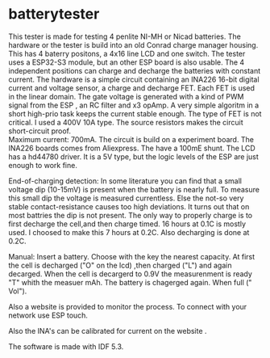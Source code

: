batterytester
====================

This tester is made for testing 4 penlite NI-MH or Nicad batteries.
The hardware or the tester is build into an old Conrad charge manager housing. This has 4 baterry positons, a 4x16 line LCD and one switch.
The tester uses a ESP32-S3 module, but an other ESP board is also usable.
The 4 independent positions can charge and decharge the batteries with constant current. 
The hardware is a simple circuit containing an INA226 16-bit digital current and voltage sensor, a charge and decharge FET.
Each FET is used in the linear domain. The gate voltage is generated with a kind of PWM signal from the ESP , an RC filter and x3 opAmp.
A very simple algoritm in a short high-prio task keeps the current stable enough. The type of FET is not critical. I used a 400V 10A type. 
The source resistors makes the circuit short-circuit proof.  
Maximum current: 700mA. 
The circuit is build on a experiment board. The INA226 boards comes from Aliexpress. The have a 100mE shunt.
The LCD has a hd44780 driver. It is a 5V type, but the logic levels of the ESP are just enough to work fine. 

End-of-charging detection: In some literature you can find that a small voltage dip (10-15mV) is present when the battery is nearly full.
To measure this small dip the voltage is measured currentless. Else the not-so very stable contact-resistance causes too high deviations. 
It turns out that on most battries the dip is not present. The only way to properly charge is to first decharge the cell,and then charge timed.
16 hours at 0.1C is mostly used. I choosed to make this 7 hours at 0.2C. Also decharging is done at 0.2C.

Manual:
Insert a battery. Choose with the key the nearest capacity. At first the cell is decharged ("O" on the lcd) ,then charged ("L") and again decarged.
When the cell is decargerd to 0.9V the measurenment is ready "T" whith the measuer mAh. The battery is chagerged again. When full (" Vol").

Also a website is provided to monitor the process.
To connect with your network use ESP touch.

Also the INA's can be calibrated for current on the website . 

The software is made with IDF 5.3.   



    
   


